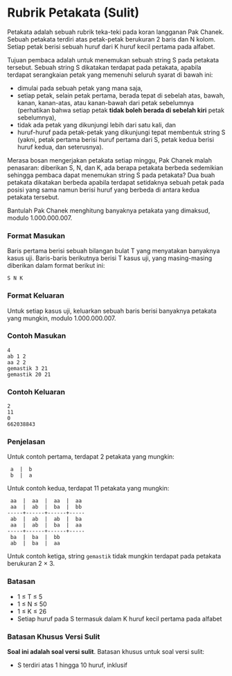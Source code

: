 # Rubrik Petakata (Sulit)

Petakata adalah sebuah rubrik teka-teki pada koran langganan Pak Chanek. Sebuah petakata terdiri atas petak-petak berukuran 2 baris dan N kolom. Setiap petak berisi sebuah huruf dari K huruf kecil pertama pada alfabet.

Tujuan pembaca adalah untuk menemukan sebuah string S pada petakata tersebut. Sebuah string S dikatakan terdapat pada petakata, apabila terdapat serangkaian petak yang memenuhi seluruh syarat di bawah ini:

- dimulai pada sebuah petak yang mana saja,
- setiap petak, selain petak pertama, berada tepat di sebelah atas, bawah, kanan, kanan-atas, atau kanan-bawah dari petak sebelumnya (perhatikan bahwa setiap petak **tidak boleh berada di sebelah kiri** petak sebelumnya),
- tidak ada petak yang dikunjungi lebih dari satu kali, dan
- huruf-huruf pada petak-petak yang dikunjungi tepat membentuk string S (yakni, petak pertama berisi huruf pertama dari S, petak kedua berisi huruf kedua, dan seterusnya).

Merasa bosan mengerjakan petakata setiap minggu, Pak Chanek malah penasaran: diberikan S, N, dan K, ada berapa petakata berbeda sedemikian sehingga pembaca dapat menemukan string S pada petakata? Dua buah petakata dikatakan berbeda apabila terdapat setidaknya sebuah petak pada posisi yang sama namun berisi huruf yang berbeda di antara kedua petakata tersebut.

Bantulah Pak Chanek menghitung banyaknya petakata yang dimaksud, modulo 1.000.000.007.

### Format Masukan

Baris pertama berisi sebuah bilangan bulat T yang menyatakan banyaknya kasus uji. Baris-baris berikutnya berisi T kasus uji, yang masing-masing diberikan dalam format berikut ini:

```
S N K
```

### Format Keluaran

Untuk setiap kasus uji, keluarkan sebuah baris berisi banyaknya petakata yang mungkin, modulo 1.000.000.007.

### Contoh Masukan

```
4
ab 1 2
aa 2 2
gemastik 3 21
gemastik 20 21
```

### Contoh Keluaran

```
2
11
0
662038843
```

### Penjelasan

Untuk contoh pertama, terdapat 2 petakata yang mungkin:

```
 a  |  b
 b  |  a
```

Untuk contoh kedua, terdapat 11 petakata yang mungkin:

```
 aa  |  aa  |  aa  |  aa
 aa  |  ab  |  ba  |  bb
-----+------+------+-----
 ab  |  ab  |  ab  |  ba
 aa  |  ab  |  ba  |  aa
-----+------+------+-----
 ba  |  ba  |  bb
 ab  |  ba  |  aa
```

Untuk contoh ketiga, string `gemastik` tidak mungkin terdapat pada petakata berukuran 2 × 3.

### Batasan

- 1 ≤ T ≤ 5
- 1 ≤ N ≤ 50
- 1 ≤ K ≤ 26
- Setiap huruf pada S termasuk dalam K huruf kecil pertama pada alfabet

### Batasan Khusus Versi Sulit

**Soal ini adalah soal versi sulit**. Batasan khusus untuk soal versi sulit:

- S terdiri atas 1 hingga 10 huruf, inklusif
